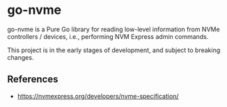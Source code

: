 # go-nvme

go-nvme is a Pure Go library for reading low-level information from NVMe controllers / devices,
i.e., performing NVM Express admin commands.

This project is in the early stages of development, and subject to breaking changes.

## References

* https://nvmexpress.org/developers/nvme-specification/

